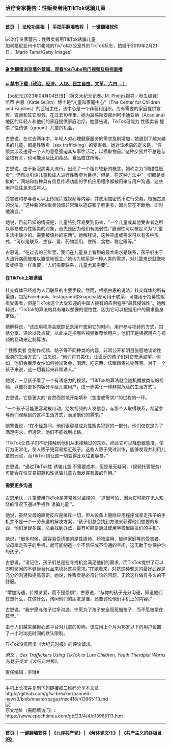 ### 治疗专家警告：性贩卖者用TikTok诱骗儿童 
------------------------

#### [首页](https://github.com/gfw-breaker/banned-news3/blob/master/README.md) &nbsp;&nbsp;|&nbsp;&nbsp; [法轮功真相](https://github.com/begood0513/basic/blob/master/README.md)  &nbsp;&nbsp;|&nbsp;&nbsp; [手把手翻墙教程](https://github.com/gfw-breaker/guides/wiki)  &nbsp;&nbsp;|&nbsp;&nbsp; [一键翻墙软件](https://github.com/gfw-breaker/nogfw/blob/master/README.md)  



<div><img alt="治疗专家警告：性贩卖者用TikTok诱骗儿童 " class="attachment-djy_600_400 size-djy_600_400 wp-post-image" src="https://i.epochtimes.com/assets/uploads/2023/04/id13965115-GettyImages-1269166224-1200x800-600x400.jpg"/>
<div class="caption">
 加利福尼亚州卡尔弗城的TikTok办公室外的TikTok标志，拍摄于2019年2月21日。(Mario Tama/Getty Images)
</div></div><hr/>

#### [ 🎬  免翻墙浏览墙外禁闻、观看YouTube热门视频及电视直播](https://github.com/gfw-breaker/HelloWorld)

#### [ 💥  禁书下载（政治、经济、人权、民主自由、文革、六四 ...）](https://github.com/gfw-breaker/books/blob/master/README.md)

<div><p>
 【大纪元2023年04月04日讯】（英文大纪元记者J.M. Phelps报导／秋生编译） 凯蒂‧古恩（Katie Guinn）博士是“儿童和家庭中心”（The Center for Children and Families）的区域主任，该中心是一个非营利组织，为有需要的家庭提供宣传、咨询和其它服务。在过去10年里，她为路易斯安那州阿卡迪亚纳（Acadiana）地区的年轻人和他们的家庭提供家庭治疗。她警告说，TikTok可能为
 <ok href="https://www.epochtimes.com/gb/tag/%E6%80%A7%E8%B4%A9%E5%8D%96%E8%80%85.html">
  性贩卖者
 </ok>
 提供了性诱骗（groom）儿童的机会。
</p>
<p>
 古恩说，在过去两年中，年轻人对心理健康服务的需求急剧增加，她遇到了越来越多的儿童，都是性贩卖（sex trafficking）的受害者。她对该术语的定义是，“性贩卖涉及违背一个人的意愿强迫其从事性活动，以换取物品。”这种交易并不总是与金钱有关，也可能涉及比如毒品、食品或住所等。
</p>
<p>
 古恩说，由于新冠病毒大流行，出现了一个相对较新的概念，她称之为“网络性贩卖”，仍然以引诱儿童和成人进行性贩卖为目标，但是，在这种方法中“一切都是虚拟的”，网站和各种具有信息传递功能的手机应用程序都被用来与用户沟通，这些用户往往是未成年人。
</p>
<p>
 受害者和参与者可以上传照片或视频等内容，并使用加密货币进行交易。根据古恩的说法，“这种新的性贩卖领域非常难以追踪和了解更多，因为它在不断地、即时地演变。”
</p>
<p>
 她说，目前已知的情况是，儿童特别容易受到伤害，“一个儿童或其他受害者之所以容易成为性贩卖的对象，首先是因为他们有脆弱性。”脆弱性可以被定义为“儿童生活中缺少的、需要被填补的东西”。她解释说，这种空虚或需求可以有多种形式，“可以是联系、生存、爱、药物滥用、住所、食物、稳定等等。”
</p>
<p>
 古恩说，“在过去的三年里，我们在儿童身上看到的最大需求是联系，孩子们由于大流行病而被难以置信地孤立。”她认为联系是一种人类的需求，对儿童来说就像吃饭或呼吸一样重要，“人们需要联系，儿童尤其需要”。
</p>
<h4>
 在TikTok上被诱骗
</h4>
<p>
 社交媒体已经成为人们联系的主要手段。然而，根据古恩的说法，社交媒体的所有渠道，包括Facebook、Instagram和Snapchat都可用于联系、可能用于招募性贩卖受害者，但是TikTok这个大受欢迎的中国人拥有的应用程序“最具侵蚀性”。她解释说，“TikTok的算法的具有难以想像的侵蚀性，因为它可以根据用户的需求量身定做。”
</p>
<p>
 她解释说，“该应用程序会跟踪记录用户使用它的时间、用户参与视频的方式，包括分享、评论以及点赞，以此决定把哪些视频推荐给用户。他们正是根据用户与视频的互动来定制算法。
</p>
<p>
 “
 <ok href="https://www.epochtimes.com/gb/tag/%E6%80%A7%E8%B4%A9%E5%8D%96%E8%80%85.html">
  性贩卖者
 </ok>
 会制作视频、帖子等不同种类的内容，非常公开和明目张胆地谈论性贩卖的生活方式”，古恩说，“他们将其美化，让匮乏的孩子们对它充满渴望，例如，他们会展示女性如何参加聚会，喝酒、吃东西、炫耀昂贵礼物等等。对于一个孩子来说，这一切看起来非常诱人。”
</p>
<p>
 她说，一旦孩子看了一个有诱惑力的视频，“TikTok的算法就会随机播放类似的视频，以便将更多内容分享给儿童用户，进一步美化一种非常危险的生活方式”。
</p>
<p>
 古恩说，它是更大的“自然而然地开始填补（空虚或需求）”的过程的一环。
</p>
<p>
 “一个孩子可能更容易被带动，给发视频的人发信息，与那个人取得联系，希望参与他们观察到的这种生活方式，满足他们的需求。”
</p>
<p>
 她警告说，“在不经意间，他们很容易成为性贩卖犯罪的一部分，他们仅仅是为了满足需求，但通常，他们不能找到出路。
</p>
<p>
 “TikTok让孩子们不断接触到他们从未接触过的东西，而且它可以降低敏感度，使行为正常化，使人贩子更容易接近孩子。这些人贩子受过训练，能够发现并利用儿童的弱点，而TikTok则让这一切变得比以往更容易。”
</p>
<p>
 古恩说，“通过TikTok性
 <ok href="https://www.epochtimes.com/gb/tag/%E8%AF%B1%E9%AA%97%E5%84%BF%E7%AB%A5.html">
  诱骗儿童
 </ok>
 不需要成本，但是毫无疑问，（视频托管服务）可能会在性交易招募和性诱骗儿童方面发挥有害的作用。”
</p>
<h4>
 需要更多沟通
</h4>
<p>
 古恩承认，儿童使用TikTok是非常难以监控的，“这很可怕，因为它可能在无人知晓的情况下通过手机性
 <ok href="https://www.epochtimes.com/gb/tag/%E8%AF%B1%E9%AA%97%E5%84%BF%E7%AB%A5.html">
  诱骗儿童
 </ok>
 ”。
</p>
<p>
 她说，虽然父母的直觉反应是排斥一切，但从设备上删除应用程序或拿走孩子的手机并不是一个一劳永逸的解决方案，“孩子们总会找到方法来获得他们想要的东西，他们足智多谋，总会找到办法，最有可能是通过使用学校里朋友们的手机”。
</p>
<p>
 她说，“很多时候，最容易受诱骗的是性虐待、药物滥用、破碎家庭等的受害者。父母拿走孩子的手机，就可能制造一个不信任或不沟通的空间，这无助于你保护你的孩子。”
</p>
<p>
 古恩说，“请记住，孩子们总是在寻找机会满足他们的需求，而TikTok提供了可以即时访问的不健康替代品来填补这种需求。”在她看来，对抗这种邪恶的最好武器是充分的沟通和提高意识。她说，性贩卖是必须讨论的问题，无论这样做有多么的不舒服。
</p>
<p>
 “增加沟通，传播关爱，而不是恐惧”，古恩说，“与你的孩子充分沟通，知道他们在想什么，在做什么，询问他们的朋友是谁，还要讨论他们手机上的内容。”
</p>
<p>
 古恩说，“我宁愿与孩子过多沟通，宁愿为了孩子安全而惹恼孩子，而不愿被蒙在鼓里。”
</p>
<p>
 由于人们越来越担心该平台对儿童的影响，该应用上个月为18岁以下的用户设置了一小时浏览时间的默认限制。
</p>
<p>
 TikTok没有回复《大纪元时报》的评论请求。
</p>
<p>
 <em>
  原文：
  <ok href="https://www.theepochtimes.com/sex-traffickers-using-tiktok-to-lure-children-youth-therapist-warns_5166804.html">
   Sex Traffickers Using TikTok to Lure Children, Youth Therapist Warns
  </ok>
  刊登于英文《大纪元时报》。
 </em>
</p>
<p>
 责任编辑：李琳#
</p>
</div>
<hr/>
手机上长按并复制下列链接或二维码分享本文章：<br/>
https://github.com/gfw-breaker/banned-news3/blob/master/pages/nsc418/n13965113.md <br/>
<a href='https://github.com/gfw-breaker/banned-news3/blob/master/pages/nsc418/n13965113.md'><img src='https://github.com/gfw-breaker/banned-news3/blob/master/pages/nsc418/n13965113.md.png'/></a> <br/>
原文地址（需翻墙访问）：https://www.epochtimes.com/gb/23/4/4/n13965113.htm


------------------------
#### [首页](https://github.com/gfw-breaker/banned-news3/blob/master/README.md) &nbsp;|&nbsp; [一键翻墙软件](https://github.com/gfw-breaker/nogfw/blob/master/README.md) &nbsp;| [《九评共产党》](https://github.com/gfw-breaker/9ping.md/blob/master/README.md#九评之一评共产党是什么) | [《解体党文化》](https://github.com/gfw-breaker/jtdwh.md/blob/master/README.md) | [《共产主义的终极目的》](https://github.com/gfw-breaker/gczydzjmd.md/blob/master/README.md)


<img src='http://gfw-breaker.win/banned-news3/pages/nsc418/n13965113.md' width='0px' height='0px'/>